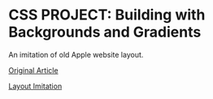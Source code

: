 # CSS PROJECT: Building with Backgrounds and Gradients

An imitation of old Apple website layout.

[Original Article](http://web.archive.org/web/20140228113637/http://www.apple.com/)

[Layout Imitation](https://github.com/nmacawile/old-apple-layout/blob/master/index.html)